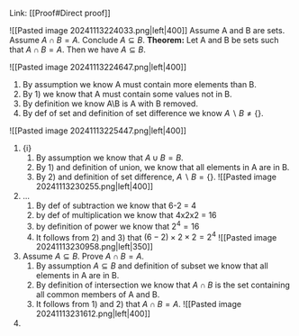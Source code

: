 Link: [[Proof#Direct proof]]

![[Pasted image 20241113224033.png|left|400]]
Assume A and B are sets. Assume $A\cap B = A$. Conclude $A\subseteq B$.
**Theorem:**
Let A and B be sets such that $A\cap B = A$. Then we have $A\subseteq B$.

![[Pasted image 20241113224647.png|left|400]]
1. By assumption we know A must contain more elements than B.
2. By 1) we know that A must contain some values not in B.
3. By definition we know A\B is A with B removed.
4. By def of set and definition of set difference we know $A\backslash B \neq \{\}$.

![[Pasted image 20241113225447.png|left|400]]
1. {i}
	1. By assumption we know that $A\cup B = B$.
	2. By 1) and definition of union, we know that all elements in A are in B.
	3. By 2) and definition of set difference, $A\backslash B = \{\}$.
	![[Pasted image 20241113230255.png|left|400]]
2. ...
	1. By def of subtraction we know that 6-2 = 4
	2. by def of multiplication we know that 4x2x2 = 16
	3. by definition of power we know that $2^4 = 16$
	4. It follows from 2) and 3) that $(6-2)\times2\times2 = 2^4$
	![[Pasted image 20241113230958.png|left|350]]
3. Assume $A\subseteq B$. Prove $A\cap B = A$.
	1. By assumption $A\subseteq B$ and definition of subset we know that all elements in A are in B.
	2. By definition of intersection we know that $A\cap B$ is the set containing all common members of A and B.
	3. It follows from 1) and 2) that $A\cap B = A$.
	![[Pasted image 20241113231612.png|left|400]]
4. 